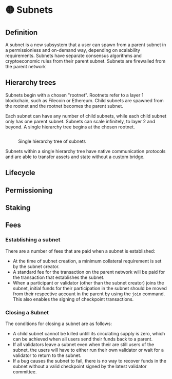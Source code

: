 # 🟡 Subnets

## Definition

A subnet is a new subsystem that a user can spawn from a parent subnet in a permissionless and on-demand way, depending on scalability requirements. Subnets have separate consensus algorithms and cryptoeconomic rules from their parent subnet. Subnets are firewalled from the parent network&#x20;

## Hierarchy trees

Subnets begin with a chosen "rootnet". Rootnets refer to a layer 1 blockchain, such as Filecoin or Ethereum. Child subnets are spawned from the rootnet and the rootnet becomes the parent subnet.&#x20;

Each subnet can have any number of child subnets, while each child subnet only has one parent subnet. Subnets can scale infinitely, to layer 2 and beyond. A single hierarchy tree begins at the chosen rootnet.&#x20;

<figure><img src="../../.gitbook/assets/hierarchy tree 2.png" alt=""><figcaption><p>Single hierarchy tree of subnets</p></figcaption></figure>

Subnets within a single hierarchy tree have native communication protocols and are able to transfer assets and state without a custom bridge.

## Lifecycle

## Permissioning

## Staking

## Fees&#x20;

### Establishing a subnet

There are a number of fees that are paid when a subnet is established:&#x20;

* At the time of subnet creation, a minimum collateral requirement is set by the subnet creator.&#x20;
* A standard fee for the transaction on the parent network will be paid for the transaction that establishes the subnet.&#x20;
* When a participant or validator (other than the subnet creator) joins the subnet, initial funds for their participation in the subnet should be moved from their respective account in the parent by using the `join` command.  This also enables the signing of checkpoint transactions.&#x20;

### Closing a Subnet

The conditions for closing a subnet are as follows:&#x20;

* A child subnet cannot be killed untill its circulating supply is zero, which can be achieved when all users send their funds back to a parent.&#x20;
* If all validators leave a subnet even when their are still users of the subnet, the users will have to either run their own validator or wait for a validator to return to the subnet.&#x20;
* If a bug causes the subnet to fail, there is no way to recover funds in the subnet without a valid checkpoint signed by the latest validator committee.&#x20;
